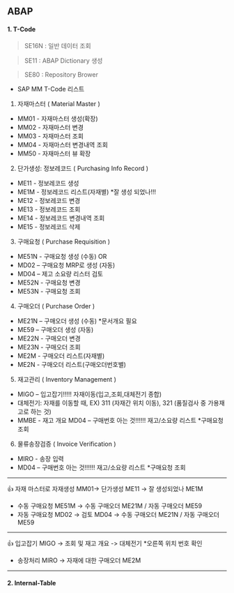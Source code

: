 ## ABAP

#### 1. T-Code

> SE16N : 일반 데이터 조회

> SE11 : ABAP Dictionary 생성

> SE80 : Repository Brower


+ SAP MM T-Code 리스트

1) 자재마스터 ( Material Master )
* MM01 - 자재마스터 생성(확장)
* MM02 - 자재마스터 변경
* MM03 - 자재마스터 조회
* MM04 - 자재마스터 변경내역 조회
* MM50 - 자재마스터 뷰 확장

2) 단가생성: 정보레코드 ( Purchasing Info Record ) 
* ME11 - 정보레코드 생성
* ME1M - 정보레코드 리스트(자재별) *잘 생성 되었나!!!
* ME12 - 정보레코드 변경
* ME13 - 정보레코드 조회
* ME14 - 정보레코드 변경내역 조회
* ME15 - 정보레코드 삭제

3) 구매요청 ( Purchase Requisition )
* ME51N - 구매요청 생성 (수동)
OR
* MD02 – 구매요청 MRP로 생성 (자동)
* MD04 – 제고 소요량 리스터 검토
* ME52N - 구매요청 변경
* ME53N - 구매요청 조회

4) 구매오더 ( Purchase Order )
* ME21N – 구매오더 생성 (수동) *문서개요 필요
* ME59 – 구매오더 생성 (자동) 
* ME22N - 구매오더 변경
* ME23N - 구매오더 조회
* ME2M - 구매오더 리스트(자재별)
* ME2N - 구매오더 리스트(구매오더번호별)


5) 재고관리 ( Inventory Management )
* MIGO – 입고잡기!!!!! 자재이동(입고,조회,대체전기 종합)
* 대체전기: 자재를 이동할 때, EX) 311 (자재간 위치 이동), 321 (품질검사 중 가용재고로 하는 것)
* MMBE - 재고 개요
MD04 – 구매번호 아는 것!!!!!! 재고/소요량 리스트 *구매요청 조회

6) 물류송장검증 ( Invoice Verification )
* MIRO - 송장 입력
* MD04 – 구매번호 아는 것!!!!!! 재고/소요량 리스트 *구매요청 조회

------

:+1: 자재 마스터로 자재생성 MM01-> 단가생성 ME11 -> 잘 생성되었나 ME1M
* 수동 구매요청 ME51M -> 수동 구매오더 ME21M / 자동 구매오더 ME59
* 자동 구매요청 MD02 -> 검토 MD04 -> 수동 구매오더 ME21N / 자동 구매오더 ME59

------

:+1: 입고잡기 MIGO -> 조회 및 재고 개요 -> 대체전기 *오른쪽 위치 번호 확인
* 송장처리 MIRO -> 자재에 대한 구매오더 ME2M

------


#### 2. Internal-Table
